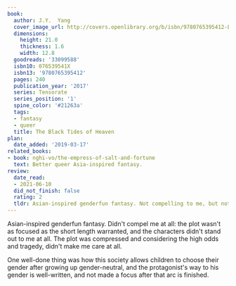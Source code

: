```yaml
---
book:
  author: J.Y.  Yang
  cover_image_url: http://covers.openlibrary.org/b/isbn/9780765395412-L.jpg
  dimensions:
    height: 21.0
    thickness: 1.6
    width: 12.8
  goodreads: '33099588'
  isbn10: 076539541X
  isbn13: '9780765395412'
  pages: 240
  publication_year: '2017'
  series: Tensorate
  series_position: '1'
  spine_color: '#21263a'
  tags:
  - fantasy
  - queer
  title: The Black Tides of Heaven
plan:
  date_added: '2019-03-17'
related_books:
- book: nghi-vo/the-empress-of-salt-and-fortune
  text: Better queer Asia-inspired fantasy.
review:
  date_read:
  - 2021-06-10
  did_not_finish: false
  rating: 2
  tldr: Asian-inspired genderfun fantasy. Not compelling to me, but not terrible either.
---
```


Asian-inspired genderfun fantasy. Didn't compel me at all: the plot wasn't as focused as the short length warranted, and
the characters didn't stand out to me at all. The plot was compressed and considering the high odds and tragedy, didn't
make me care at all.

One well-done thing was how this society allows children to choose their gender after growing up gender-neutral, and the
protagonist's way to his gender is well-written, and not made a focus after that arc is finished.
